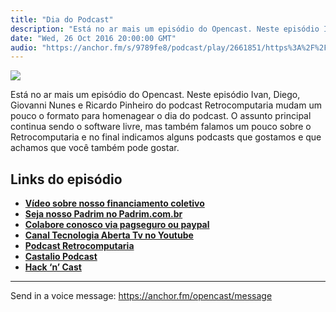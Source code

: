 ```yaml
---
title: "Dia do Podcast"
description: "Está no ar mais um episódio do Opencast. Neste episódio Ivan, Diego, Giovanni Nunes e Ricardo Pinheiro do podcast Retrocomputaria mudam um pouco o for..."
date: "Wed, 26 Oct 2016 20:00:00 GMT"
audio: "https://anchor.fm/s/9789fe8/podcast/play/2661851/https%3A%2F%2Fd3ctxlq1ktw2nl.cloudfront.net%2Fproduction%2F2019-2-16%2F11436220-44100-2-a3d8a1c877706.mp3"
---
```


![](https://d3sv2eduhewoas.cloudfront.net/episode/image/5c0a6a5bacbb41b4ae4961894981a76d.jpg)


Está no ar mais um episódio do Opencast. Neste episódio Ivan, Diego, Giovanni Nunes e Ricardo Pinheiro do podcast Retrocomputaria mudam um pouco o formato para homenagear o dia do podcast. O assunto principal continua sendo o software livre, mas também falamos um pouco sobre o Retrocomputaria e no final indicamos alguns podcasts que gostamos e que achamos que você também pode gostar.


**Links do episódio**
---------------------


* [**Vídeo sobre nosso financiamento coletivo**](http://tecnologiaaberta.com.br/2016/09/tecnologia-aberta-tv-023-financiamento-coletivo/)
* [**Seja nosso Padrim no Padrim.com.br**](https://www.padrim.com.br/tecnologiaaberta)
* [**Colabore conosco via pagseguro ou paypal**](http://tecnologiaaberta.com.br/colaborar/)
* [**Canal Tecnologia Aberta Tv no Youtube**](http://youtube.com/tecnologiaaberta)
* [**Podcast Retrocomputaria**](http://retrocomputaria.com.br/)
* [**Castalio Podcast**](http://castalio.info/)
* [**Hack ‘n’ Cast**](http://mindbending.org/pt/category/hack-n-cast)



--- 

Send in a voice message: https://anchor.fm/opencast/message